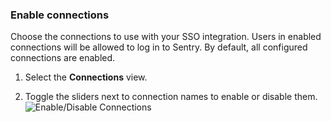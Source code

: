 ### Enable connections

Choose the connections to use with your SSO integration. Users in enabled connections will be allowed to log in to Sentry. By default, all configured connections are enabled.

1. Select the **Connections** view.

2. Toggle the sliders next to connection names to enable or disable them.
![Enable/Disable Connections](https://auth0.com/docs/media/articles/dashboard/sso-integrations/settings-connections-sentry.png)